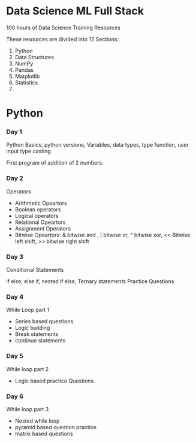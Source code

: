 # Data Science ML Full Stack

100 hours of Data Science Training Resources


These resources are divided into 12 Sections:

1. Python
2. Data Structures
3. NumPy
4. Pandas
5. Matplotlib
6. Statistics
7. 



# Python

### Day 1 

Python Basics, python versions, Variables, data types, type function, user input type casting

First program of addition of 2 numbers.

### Day 2

Operators 

- Arithmetic Opeartors
- Boolean operators
- Logical operators
- Relational Opeartors
- Assignment Operators
- Bitwise Opeartors: &  bitwise and , |  bitwise  or, ^  bitwise  xor,  << Bitwise left shift,   >> bitwise right shift


### Day 3

Conditional Statements

if else, else if, nested if else, Ternary statements
Practice Questions


### Day 4

While Loop part 1

- Series based questions
- Logic building
- Break statements
- continue statements


### Day 5

While loop part 2

- Logic based practice Questions 


### Day 6

While loop part 3

- Nested while loop
- pyramid based question practice
- matrix based questions






